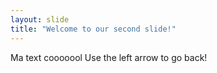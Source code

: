 ```yaml
---
layout: slide
title: "Welcome to our second slide!"
---
```

Ma text cooooool
Use the left arrow to go back!
